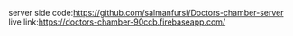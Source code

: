 server side code:https://github.com/salmanfursi/Doctors-chamber-server
live link:https://doctors-chamber-90ccb.firebaseapp.com/
